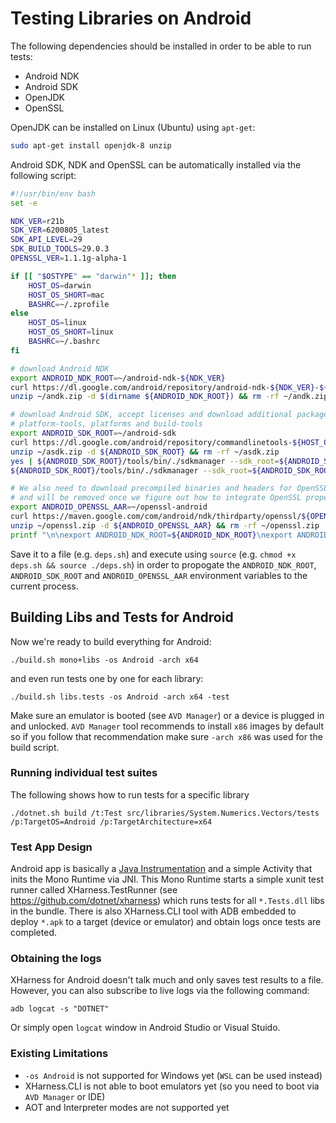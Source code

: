 # Testing Libraries on Android

The following dependencies should be installed in order to be able to run tests:

- Android NDK
- Android SDK
- OpenJDK
- OpenSSL

OpenJDK can be installed on Linux (Ubuntu) using `apt-get`:
```bash
sudo apt-get install openjdk-8 unzip
```

Android SDK, NDK and OpenSSL can be automatically installed via the following script:
```bash
#!/usr/bin/env bash
set -e

NDK_VER=r21b
SDK_VER=6200805_latest
SDK_API_LEVEL=29
SDK_BUILD_TOOLS=29.0.3
OPENSSL_VER=1.1.1g-alpha-1

if [[ "$OSTYPE" == "darwin"* ]]; then
    HOST_OS=darwin
    HOST_OS_SHORT=mac
    BASHRC=~/.zprofile
else
    HOST_OS=linux
    HOST_OS_SHORT=linux
    BASHRC=~/.bashrc
fi

# download Android NDK
export ANDROID_NDK_ROOT=~/android-ndk-${NDK_VER}
curl https://dl.google.com/android/repository/android-ndk-${NDK_VER}-${HOST_OS}-x86_64.zip -L --output ~/andk.zip
unzip ~/andk.zip -d $(dirname ${ANDROID_NDK_ROOT}) && rm -rf ~/andk.zip

# download Android SDK, accept licenses and download additional packages such as
# platform-tools, platforms and build-tools
export ANDROID_SDK_ROOT=~/android-sdk
curl https://dl.google.com/android/repository/commandlinetools-${HOST_OS_SHORT}-${SDK_VER}.zip -L --output ~/asdk.zip
unzip ~/asdk.zip -d ${ANDROID_SDK_ROOT} && rm -rf ~/asdk.zip
yes | ${ANDROID_SDK_ROOT}/tools/bin/./sdkmanager --sdk_root=${ANDROID_SDK_ROOT} --licenses
${ANDROID_SDK_ROOT}/tools/bin/./sdkmanager --sdk_root=${ANDROID_SDK_ROOT} "platform-tools" "platforms;android-${SDK_API_LEVEL}" "build-tools;${SDK_BUILD_TOOLS}"

# We also need to download precompiled binaries and headers for OpenSSL from maven, this step is a temporary hack
# and will be removed once we figure out how to integrate OpenSSL properly as a dependency
export ANDROID_OPENSSL_AAR=~/openssl-android
curl https://maven.google.com/com/android/ndk/thirdparty/openssl/${OPENSSL_VER}/openssl-${OPENSSL_VER}.aar -L --output ~/openssl.zip
unzip ~/openssl.zip -d ${ANDROID_OPENSSL_AAR} && rm -rf ~/openssl.zip
printf "\n\nexport ANDROID_NDK_ROOT=${ANDROID_NDK_ROOT}\nexport ANDROID_SDK_ROOT=${ANDROID_SDK_ROOT}\nexport ANDROID_OPENSSL_AAR=${ANDROID_OPENSSL_AAR}\n" >> ${BASHRC}
```
Save it to a file (e.g. `deps.sh`) and execute using `source` (e.g. `chmod +x deps.sh && source ./deps.sh`) in order to propogate the `ANDROID_NDK_ROOT`, `ANDROID_SDK_ROOT` and `ANDROID_OPENSSL_AAR` environment variables to the current process.

## Building Libs and Tests for Android

Now we're ready to build everything for Android:
```
./build.sh mono+libs -os Android -arch x64
```
and even run tests one by one for each library:
```
./build.sh libs.tests -os Android -arch x64 -test
```
Make sure an emulator is booted (see `AVD Manager`) or a device is plugged in and unlocked.
`AVD Manager` tool recommends to install `x86` images by default so if you follow that recommendation make sure `-arch x86` was used for the build script.

### Running individual test suites
The following shows how to run tests for a specific library
```
./dotnet.sh build /t:Test src/libraries/System.Numerics.Vectors/tests /p:TargetOS=Android /p:TargetArchitecture=x64
```

### Test App Design
Android app is basically a [Java Instrumentation](https://github.com/dotnet/runtime/blob/master/src/mono/msbuild/AndroidAppBuilder/Templates/MonoRunner.java) and a simple Activity that inits the Mono Runtime via JNI. This Mono Runtime starts a simple xunit test
runner called XHarness.TestRunner (see https://github.com/dotnet/xharness) which runs tests for all `*.Tests.dll` libs in the bundle. There is also XHarness.CLI tool with ADB embedded to deploy `*.apk` to a target (device or emulator) and obtain logs once tests are completed.

### Obtaining the logs
XHarness for Android doesn't talk much and only saves test results to a file. However, you can also subscribe to live logs via the following command:
```
adb logcat -s "DOTNET"
```
Or simply open `logcat` window in Android Studio or Visual Stuido.

### Existing Limitations
- `-os Android` is not supported for Windows yet (`WSL` can be used instead)
- XHarness.CLI is not able to boot emulators yet (so you need to boot via `AVD Manager` or IDE)
- AOT and Interpreter modes are not supported yet
